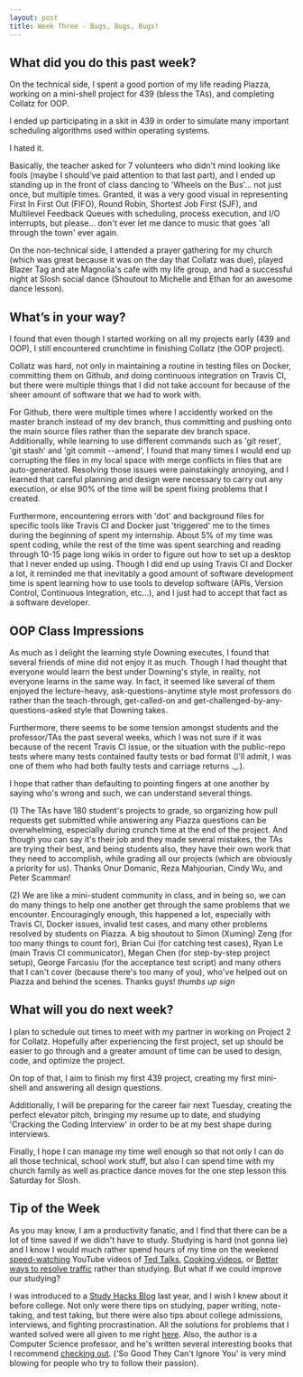 ```yaml
---
layout: post
title: Week Three - Bugs, Bugs, Bugs!
---
```


What did you do this past week?
------
On the technical side, I spent a good portion of my life reading Piazza, working on a mini-shell project for 439 (bless the TAs), and completing Collatz for OOP.

I ended up participating in a skit in 439 in order to simulate many important scheduling algorithms used within operating systems.

I hated it.

Basically, the teacher asked for 7 volunteers who didn't mind looking like fools (maybe I should've paid attention to that last part), and I ended up standing up in the front of class dancing to 'Wheels on the Bus'... not just once, but multiple times. Granted, it was a very good visual in representing First In First Out (FIFO), Round Robin, Shortest Job First (SJF), and Multilevel Feedback Queues with scheduling, process execution, and I/O interrupts, but please... don't ever let me dance to music that goes 'all through the town' ever again.  

On the non-technical side, I attended a prayer gathering for my church (which was great because it was on the day that Collatz was due), played Blazer Tag and ate Magnolia's cafe with my life group, and had a successful night at Slosh social dance (Shoutout to Michelle and Ethan for an awesome dance lesson).

What’s in your way?
------
I found that even though I started working on all my projects early (439 and OOP), I still encountered crunchtime in finishing Collatz (the OOP project).

Collatz was hard, not only in maintaining a routine in testing files on Docker, committing them on Github, and doing continuous integration on Travis CI, but there were multiple things that I did not take account for because of the sheer amount of software that we had to work with.

For Github, there were multiple times where I accidently worked on the master branch instead of my dev branch, thus committing and pushing onto the main source files rather than the separate dev branch space. Additionally, while learning to use different commands such as 'git reset', 'git stash' and 'git commit --amend', I found that many times I would end up corrupting the files in my local space with merge conflicts in files that are auto-generated. Resolving those issues were painstakingly annoying, and I learned that careful planning and design were necessary to carry out any execution, or else 90% of the time will be spent fixing problems that I created.

Furthermore, encountering errors with 'dot' and background files for specific tools like Travis CI and Docker just 'triggered' me to the times during the beginning of spent my internship. About 5% of my time was spent coding, while the rest of the time was spent searching and reading through 10-15 page long wikis in order to figure out how to set up a desktop that I never ended up using. Though I did end up using Travis CI and Docker a lot, it reminded me that inevitably a good amount of software development time is spent learning how to use tools to develop software (APIs, Version Control, Continuous Integration, etc...), and I just had to accept that fact as a software developer.

OOP Class Impressions
------
As much as I delight the learning style Downing executes, I found that several friends of mine did not enjoy it as much. Though I had thought that everyone would learn the best under Downing's style, in reality, not everyone learns in the same way. In fact, it seemed like several of them enjoyed the lecture-heavy, ask-questions-anytime style most professors do rather than the teach-through, get-called-on and get-challenged-by-any-questions-asked style that Downing takes.

Furthermore, there seems to be some tension amongst students and the professor/TAs the past several weeks, which I was not sure if it was because of the recent Travis CI issue, or the situation with the public-repo tests where many tests contained faulty tests or bad format (I'll admit, I was one of them who had both faulty tests and carriage returns ._.).

I hope that rather than defaulting to pointing fingers at one another by saying who's wrong and such, we can understand several things.

(1) The TAs have 180 student's projects to grade, so organizing how pull requests get submitted while answering any Piazza questions can be overwhelming, especially during crunch time at the end of the project. And though you can say it's their job and they made several mistakes, the TAs are trying their best, and being students also, they have their own work that they need to accomplish, while grading all our projects (which are obviously a priority for us). Thanks Onur Domanic, Reza Mahjourian, Cindy Wu, and Peter Scamman!

(2) We are like a mini-student community in class, and in being so, we can do many things to help one another get through the same problems that we encounter. Encouragingly enough, this happened a lot, especially with Travis CI, Docker issues, invalid test cases, and many other problems resolved by students on Piazza. A big shoutout to Simon (Xuming) Zeng (for too many things to count for), Brian Cui (for catching test cases), Ryan Le (main Travis CI communicator), Megan Chen (for step-by-step project setup), George Farcasiu (for the acceptance test script) and many others that I can't cover (because there's too many of you), who've helped out on Piazza and behind the scenes. Thanks guys! *thumbs up sign*

What will you do next week?
------
I plan to schedule out times to meet with my partner in working on Project 2 for Collatz. Hopefully after experiencing the first project, set up should be easier to go through and a greater amount of time can be used to design, code, and optimize the project.

On top of that, I aim to finish my first 439 project, creating my first mini-shell and answering all design questions.

Additionally, I will be preparing for the career fair next Tuesday, creating the perfect elevator pitch, bringing my resume up to date, and studying 'Cracking the Coding Interview' in order to be at my best shape during interviews.

Finally, I hope I can manage my time well enough so that not only I can do all those technical, school work stuff, but also I can spend time with my church family as well as practice dance moves for the one step lesson this Saturday for Slosh.

Tip of the Week
------
As you may know, I am a productivity fanatic, and I find that there can be a lot of time saved if we didn't have to study. Studying is hard (not gonna lie) and I know I would much rather spend hours of my time on the weekend [speed-watching](https://chrome.google.com/webstore/detail/video-speed-controller/nffaoalbilbmmfgbnbgppjihopabppdk) YouTube videos of [Ted Talks](https://www.youtube.com/watch?v=eIho2S0ZahI), [Cooking videos](https://youtu.be/eQgIwwKmjdo), or [Better ways to resolve traffic](https://www.youtube.com/watch?v=iHzzSao6ypE) rather than studying. But what if we could improve our studying?

I was introduced to a [Study Hacks Blog](http://calnewport.com/blog/archive/) last year, and I wish I knew about it before college. Not only were there tips on studying, paper writing, note-taking, and test taking, but there were also tips about college admissions, interviews, and fighting procrastination. All the solutions for problems that I wanted solved were all given to me right [here](http://calnewport.com/blog/category/tips-time-management-scheduling-productivity/). Also, the author is a Computer Science professor, and he's written several interesting books that I recommend [checking out](http://calnewport.com/books/). ('So Good They Can't Ignore You' is very mind blowing for people who try to follow their passion).
